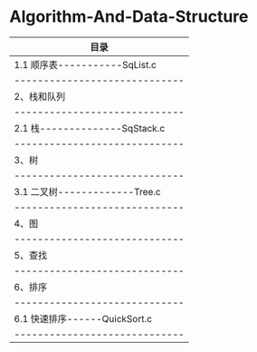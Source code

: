 # Algorithm-And-Data-Structure
|            目录             |
|-----------------------------|
|1.1 顺序表-----------SqList.c|
|-----------------------------|
|2、栈和队列                  |
|-----------------------------|
|2.1 栈--------------SqStack.c|
|-----------------------------|
|3、树                        |
|-----------------------------|
|3.1 二叉树-------------Tree.c|
|-----------------------------|
|4、图                        |
|-----------------------------|
|5、查找                      |
|-----------------------------|
|6、排序                      |
|-----------------------------|
|6.1 快速排序------QuickSort.c|
|-----------------------------|

